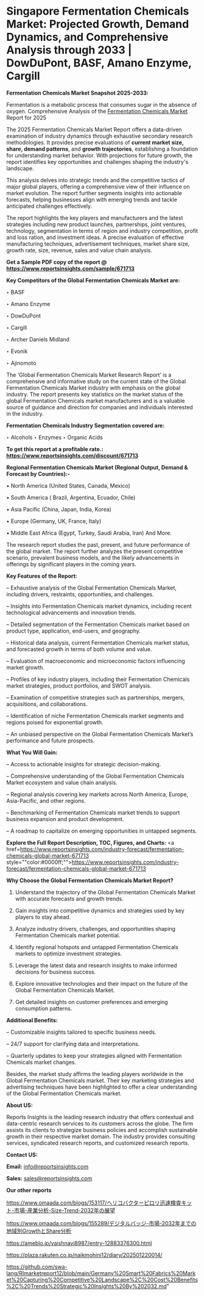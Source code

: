 # Singapore Fermentation Chemicals Market: Projected Growth, Demand Dynamics, and Comprehensive Analysis through 2033 | DowDuPont, BASF, Amano Enzyme, Cargill

<strong>Fermentation Chemicals Market Snapshot 2025-2033:</strong>

Fermentation is a metabolic process that consumes sugar in the absence of oxygen. Comprehensive Analysis of the <a href=https://www.reportsinsights.com/sample/671713>Fermentation Chemicals Market</a> Report for 2025

The 2025 Fermentation Chemicals Market Report offers a data-driven examination of industry dynamics through exhaustive secondary research methodologies. It provides precise evaluations of <strong>current market size, share, demand patterns</strong>, and <strong>growth trajectories</strong>, establishing a foundation for understanding market behavior. With projections for future growth, the report identifies key opportunities and challenges shaping the industry's landscape.

This analysis delves into strategic trends and the competitive tactics of major global players, offering a comprehensive view of their influence on market evolution. The report further segments insights into actionable forecasts, helping businesses align with emerging trends and tackle anticipated challenges effectively.

The report highlights the key players and manufacturers and the latest strategies including new product launches, partnerships, joint ventures, technology, segmentation in terms of region and industry competition, profit and loss ration, and investment ideas. A precise evaluation of effective manufacturing techniques, advertisement techniques, market share size, growth rate, size, revenue, sales and value chain analysis.

<strong>Get a Sample PDF copy of the report @ <a href=https://www.reportsinsights.com/sample/671713 style=color:#0000ff;>https://www.reportsinsights.com/sample/671713</a></strong>

<strong>Key Competitors of the Global Fermentation Chemicals Market are:</strong>

‣ BASF

‣ Amano Enzyme

‣ DowDuPont

‣ Cargill

‣ Archer Daniels Midland

‣ Evonik

‣ Ajinomoto

The ‘Global Fermentation Chemicals Market Research Report’ is a comprehensive and informative study on the current state of the Global Fermentation Chemicals Market industry with emphasis on the global industry. The report presents key statistics on the market status of the global Fermentation Chemicals market manufacturers and is a valuable source of guidance and direction for companies and individuals interested in the industry.

<strong>Fermentation Chemicals Industry Segmentation covered are:</strong>

‣ Alcohols
‣ Enzymes
‣ Organic Acids

<strong>To get this report at a profitable rate.: <a href=https://www.reportsinsights.com/discount/671713 style=color:#0000ff;>https://www.reportsinsights.com/discount/671713</a></strong>

<strong>Regional Fermentation Chemicals Market (Regional Output, Demand &amp; Forecast by Countries):-</strong>

• North America (United States, Canada, Mexico)

• South America ( Brazil, Argentina, Ecuador, Chile)

• Asia Pacific (China, Japan, India, Korea)

• Europe (Germany, UK, France, Italy)

• Middle East Africa (Egypt, Turkey, Saudi Arabia, Iran) And More.

The research report studies the past, present, and future performance of the global market. The report further analyzes the present competitive scenario, prevalent business models, and the likely advancements in offerings by significant players in the coming years.

<strong>Key Features of the Report:</strong>

– Exhaustive analysis of the Global Fermentation Chemicals Market, including drivers, restraints, opportunities, and challenges.

– Insights into Fermentation Chemicals market dynamics, including recent technological advancements and innovation trends.

– Detailed segmentation of the Fermentation Chemicals market based on product type, application, end-users, and geography.

– Historical data analysis, current Fermentation Chemicals market status, and forecasted growth in terms of both volume and value.

– Evaluation of macroeconomic and microeconomic factors influencing market growth.

– Profiles of key industry players, including their Fermentation Chemicals market strategies, product portfolios, and SWOT analysis.

– Examination of competitive strategies such as partnerships, mergers, acquisitions, and collaborations.

– Identification of niche Fermentation Chemicals market segments and regions poised for exponential growth.

– An unbiased perspective on the Global Fermentation Chemicals Market’s performance and future prospects.

<strong>What You Will Gain:</strong>

– Access to actionable insights for strategic decision-making.

– Comprehensive understanding of the Global Fermentation Chemicals Market ecosystem and value chain analysis.

– Regional analysis covering key markets across North America, Europe, Asia-Pacific, and other regions.

– Benchmarking of Fermentation Chemicals market trends to support business expansion and product development.

– A roadmap to capitalize on emerging opportunities in untapped segments.

<strong>Explore the Full Report Description, TOC, Figures, and Charts:</strong>
<a href=https://www.reportsinsights.com/industry-forecast/fermentation-chemicals-global-market-671713 style=""color:#0000ff;"">https://www.reportsinsights.com/industry-forecast/fermentation-chemicals-global-market-671713</a>

<strong>Why Choose the Global Fermentation Chemicals Market Report?</strong>

1. Understand the trajectory of the Global Fermentation Chemicals Market with accurate forecasts and growth trends.

2. Gain insights into competitive dynamics and strategies used by key players to stay ahead.

3. Analyze industry drivers, challenges, and opportunities shaping Fermentation Chemicals market potential.

4. Identify regional hotspots and untapped Fermentation Chemicals markets to optimize investment strategies.

5. Leverage the latest data and research insights to make informed decisions for business success.

6. Explore innovative technologies and their impact on the future of the Global Fermentation Chemicals Market.

7. Get detailed insights on customer preferences and emerging consumption patterns.

<strong>Additional Benefits:</strong>

– Customizable insights tailored to specific business needs.

– 24/7 support for clarifying data and interpretations.

– Quarterly updates to keep your strategies aligned with Fermentation Chemicals market changes.

Besides, the market study affirms the leading players worldwide in the Global Fermentation Chemicals market. Their key marketing strategies and advertising techniques have been highlighted to offer a clear understanding of the Global Fermentation Chemicals market.

<strong><strong>About US</strong>:</strong>

Reports Insights is the leading research industry that offers contextual and data-centric research services to its customers across the globe. The firm assists its clients to strategize business policies and accomplish sustainable growth in their respective market domain. The industry provides consulting services, syndicated research reports, and customized research reports.

<strong>Contact US:</strong>

<p class=><b>Email:</b> <a href=mailto:info@reportsinsights.com>info@reportsinsights.com</a></p>
<p class=><b>Sales:</b> <a href=mailto:sales@reportsinsights.com>sales@reportsinsights.com</a></p>

<strong>Our other reports</strong>

<a href=https://www.omaada.com/blogs/153117/ヘリコバクターピロリ迅速検査キット-市場-産業分析-Size-Trend-2032年の展望>https://www.omaada.com/blogs/153117/ヘリコバクターピロリ迅速検査キット-市場-産業分析-Size-Trend-2032年の展望</a>

<a href=https://www.omaada.com/blogs/155289/デジタルバッジ-市場-2032年までの地域別GrowthとShare分析>https://www.omaada.com/blogs/155289/デジタルバッジ-市場-2032年までの地域別GrowthとShare分析</a>

<a href=https://ameblo.jp/vaishnavi8987/entry-12883376300.html>https://ameblo.jp/vaishnavi8987/entry-12883376300.html</a>

<a href=https://plaza.rakuten.co.jp/naikmohini12/diary/202501220014/>https://plaza.rakuten.co.jp/naikmohini12/diary/202501220014/</a>

<a href=https://github.com/swa-lang/RImarketreport12/blob/main/Germany%20Smart%20Fabrics%20Market%20Capturing%20Competitive%20Landscape%2C%20Cost%20Benefits%2C%20Trends%20Strategic%20Insights%20By%202032.md>https://github.com/swa-lang/RImarketreport12/blob/main/Germany%20Smart%20Fabrics%20Market%20Capturing%20Competitive%20Landscape%2C%20Cost%20Benefits%2C%20Trends%20Strategic%20Insights%20By%202032.md</a>"
